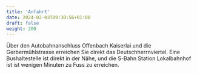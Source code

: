 ```yaml
---
title: 'Anfahrt'
date: 2024-02-03T09:30:56+01:00
draft: false
weight: 200
---
```


Über den Autobahnanschluss Offenbach Kaiserlai und die Gerbermühlstrasse erreichen Sie direkt das Deutschherrnviertel. Eine Bushaltestelle ist direkt in der Nähe, und die S-Bahn Station Lokalbahnhof ist ist wenigen Minuten zu Fuss zu erreichen.
